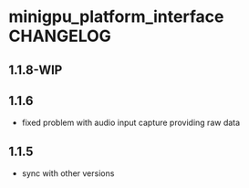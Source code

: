 # minigpu_platform_interface CHANGELOG

## 1.1.8-WIP

## 1.1.6

- fixed problem with audio input capture providing raw data

## 1.1.5

- sync with other versions
